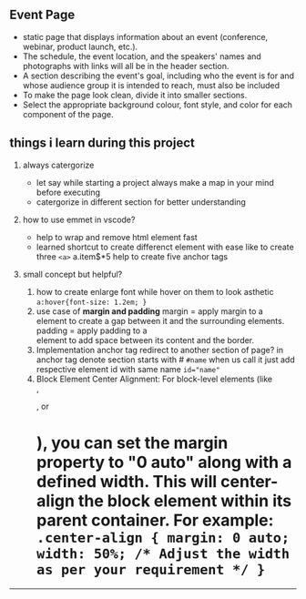 ## Event Page 
- static page that displays information about an event (conference, webinar, product launch, etc.).
-  The schedule, the event location, and the speakers' names and photographs with links will all be in the header section.
-  A section describing the event's goal, including who the event is for and whose audience group it is intended to reach, must also be included
-  To make the page look clean, divide it into smaller sections.
-  Select the appropriate background colour, font style, and color for each component of the page.

## things i learn during this project

1. always catergorize 
    - let say while starting a project always make a map in your mind before executing
    - catergorize in different section for better understanding

2. how to use emmet in vscode?
    - help to wrap and remove html element fast 
    - learned shortcut to create differenct element with ease like to create three `<a>` a.item$*5 help to create five anchor tags
  
3. small concept but helpful?
   1. how to create enlarge font while hover on them to look asthetic  `a:hover{font-size: 1.2em; }`
   2. use case of **margin and padding** 
        margin = apply margin to a <div> element to create a gap between it and the surrounding elements.
        padding =  apply padding to a <div> element to add space between its content and the border.
   3. Implementation anchor tag redirect to another section of page? in anchor tag denote section starts with # `#name` when us call it just add respective element id with same name `id="name"`
   4. Block Element Center Alignment:
        For block-level elements (like <div>, <p>, or <h1>), you can set the margin property to "0 auto" along with a defined width. This will center-align the block element within its parent container. For example:
        `
            .center-align {
            margin: 0 auto;
            width: 50%; /* Adjust the width as per your requirement */
            }
        `

---